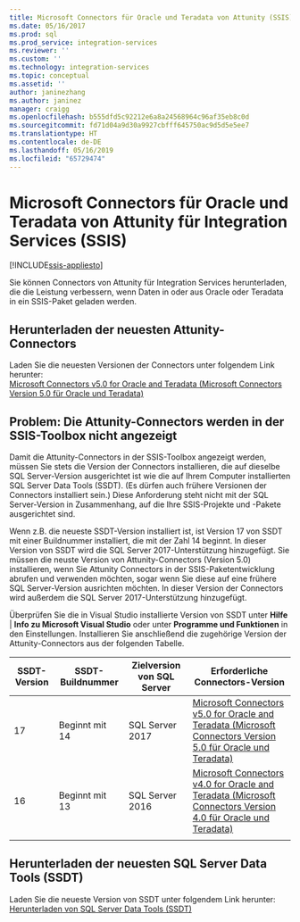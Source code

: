 ```yaml
---
title: Microsoft Connectors für Oracle und Teradata von Attunity (SSIS) | Microsoft-Dokumentation
ms.date: 05/16/2017
ms.prod: sql
ms.prod_service: integration-services
ms.reviewer: ''
ms.custom: ''
ms.technology: integration-services
ms.topic: conceptual
ms.assetid: ''
author: janinezhang
ms.author: janinez
manager: craigg
ms.openlocfilehash: b555dfd5c92212e6a8a24568964c96af35eb8c0d
ms.sourcegitcommit: fd71d04a9d30a9927cbfff645750ac9d5d5e5ee7
ms.translationtype: HT
ms.contentlocale: de-DE
ms.lasthandoff: 05/16/2019
ms.locfileid: "65729474"
---
```

# <a name="microsoft-connectors-for-oracle-and-teradata-by-attunity-for-integration-services-ssis"></a>Microsoft Connectors für Oracle und Teradata von Attunity für Integration Services (SSIS)

[!INCLUDE[ssis-appliesto](../includes/ssis-appliesto-ssvrpluslinux-asdb-asdw-xxx.md)]



Sie können Connectors von Attunity für Integration Services herunterladen, die die Leistung verbessern, wenn Daten in oder aus Oracle oder Teradata in ein SSIS-Paket geladen werden.

## <a name="download-the-latest-attunity-connectors"></a>Herunterladen der neuesten Attunity-Connectors

Laden Sie die neuesten Versionen der Connectors unter folgendem Link herunter:  
[Microsoft Connectors v5.0 for Oracle and Teradata (Microsoft Connectors Version 5.0 für Oracle und Teradata)](https://www.microsoft.com/download/details.aspx?id=55179)

## <a name="issue---the-attunity-connectors-arent-visible-in-the-ssis-toolbox"></a>Problem: Die Attunity-Connectors werden in der SSIS-Toolbox nicht angezeigt

Damit die Attunity-Connectors in der SSIS-Toolbox angezeigt werden, müssen Sie stets die Version der Connectors installieren, die auf dieselbe SQL Server-Version ausgerichtet ist wie die auf Ihrem Computer installierten SQL Server Data Tools (SSDT). (Es dürfen auch frühere Versionen der Connectors installiert sein.) Diese Anforderung steht nicht mit der SQL Server-Version in Zusammenhang, auf die Ihre SSIS-Projekte und -Pakete ausgerichtet sind.

Wenn z.B. die neueste SSDT-Version installiert ist, ist Version 17 von SSDT mit einer Buildnummer installiert, die mit der Zahl 14 beginnt. In dieser Version von SSDT wird die SQL Server 2017-Unterstützung hinzugefügt. Sie müssen die neuste Version von Attunity-Connectors (Version 5.0) installieren, wenn Sie Attunity Connectors in der SSIS-Paketentwicklung abrufen und verwenden möchten, sogar wenn Sie diese auf eine frühere SQL Server-Version ausrichten möchten. In dieser Version der Connectors wird außerdem die SQL Server 2017-Unterstützung hinzugefügt.

Überprüfen Sie die in Visual Studio installierte Version von SSDT unter **Hilfe** | **Info zu Microsoft Visual Studio** oder unter **Programme und Funktionen** in den Einstellungen. Installieren Sie anschließend die zugehörige Version der Attunity-Connectors aus der folgenden Tabelle.

|SSDT-Version|SSDT-Buildnummer|Zielversion von SQL Server|Erforderliche Connectors-Version|
|---------|---------|---------|---------|
|17|Beginnt mit 14|SQL Server 2017|[Microsoft Connectors v5.0 for Oracle and Teradata (Microsoft Connectors Version 5.0 für Oracle und Teradata)](https://www.microsoft.com/download/details.aspx?id=55179)|
|16|Beginnt mit 13|SQL Server 2016|[Microsoft Connectors v4.0 for Oracle and Teradata (Microsoft Connectors Version 4.0 für Oracle und Teradata)](https://www.microsoft.com/download/details.aspx?id=52950)|
||||

## <a name="download-the-latest-sql-server-data-tools-ssdt"></a>Herunterladen der neuesten SQL Server Data Tools (SSDT)

Laden Sie die neueste Version von SSDT unter folgendem Link herunter:  
[Herunterladen von SQL Server Data Tools (SSDT)](..//ssdt/download-sql-server-data-tools-ssdt.md)

